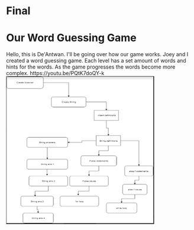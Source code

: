 # Final
<h1>Our Word Guessing Game</h1>
Hello, this is De'Antwan. I'll be going over how our game works. Joey and I created a word guessing game. Each level has a set amount of words and hints for the words. As the game progresses the words become more complex.
<href>https://youtu.be/PQtK7doQY-k</href>
<img src="Capture.PNG" height = "400" width ="400">
